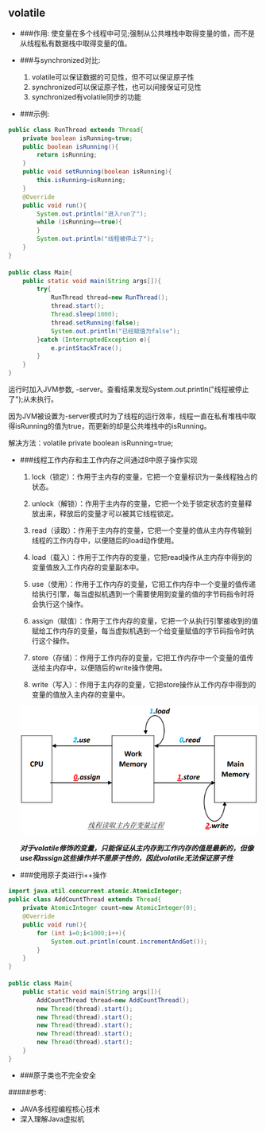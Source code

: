 ## volatile

- ###作用: 
  使变量在多个线程中可见;强制从公共堆栈中取得变量的值，而不是从线程私有数据栈中取得变量的值。

- ###与synchronized对比:
  1. volatile可以保证数据的可见性，但不可以保证原子性
  2. synchronized可以保证原子性，也可以间接保证可见性
  3. synchronized有volatile同步的功能

- ###示例:
```java
public class RunThread extends Thread{
    private boolean isRunning=true;
    public boolean isRunning(){
        return isRunning;
    }
    public void setRunning(boolean isRunning){
        this.isRunning=isRunning;
    }
    @Override
    public void run(){
        System.out.println("进入run了");
        while (isRunning==true){
        }
        System.out.println("线程被停止了");
    }
}

public class Main{
    public static void main(String args[]){
        try{
            RunThread thread=new RunThread();
            thread.start();
            Thread.sleep(1000);
            thread.setRunning(false);
            System.out.println("已经赋值为false");
        }catch (InterruptedException e){
            e.printStackTrace();
        }
    }
}
```
运行时加入JVM参数, -server。查看结果发现System.out.println("线程被停止了");从未执行。

因为JVM被设置为-server模式时为了线程的运行效率，线程一直在私有堆栈中取得isRunning的值为true，而更新的却是公共堆栈中的isRunning。

解决方法：volatile private boolean isRunning=true;

- ###线程工作内存和主工作内存之间通过8中原子操作实现

    1. lock（锁定）：作用于主内存的变量，它把一个变量标识为一条线程独占的状态。
    
    2. unlock（解锁）：作用于主内存的变量，它把一个处于锁定状态的变量释放出来，释放后的变量才可以被其它线程锁定。
    
    3. read（读取）：作用于主内存的变量，它把一个变量的值从主内存传输到线程的工作内存中，以便随后的load动作使用。
    
    4. load（载入）：作用于工作内存的变量，它把read操作从主内存中得到的变量值放入工作内存的变量副本中。
    
    5. use（使用）：作用于工作内存的变量，它把工作内存中一个变量的值传递给执行引擎，每当虚拟机遇到一个需要使用到变量的值的字节码指令时将会执行这个操作。
    
    6. assign（赋值）：作用于工作内存的变量，它把一个从执行引擎接收到的值赋给工作内存的变量，每当虚拟机遇到一个给变量赋值的字节码指令时执行这个操作。
    
    7. store（存储）：作用于工作内存的变量，它把工作内存中一个变量的值传送给主内存中，以便随后的write操作使用。
    
    8. write（写入）：作用于主内存的变量，它把store操作从工作内存中得到的变量的值放入主内存的变量中。

    ![volatile_02](../../pics/volatile_01.png)

    ***对于volatile修饰的变量，只能保证从主内存到工作内存的值是最新的，但像use和assign这些操作并不是原子性的，因此volatile无法保证原子性***

- ###使用原子类进行i++操作
```java
import java.util.concurrent.atomic.AtomicInteger; 
public class AddCountThread extends Thread{
    private AtomicInteger count=new AtomicInteger(0);
    @Override
    public void run(){
        for (int i=0;i<1000;i++){
            System.out.println(count.incrementAndGet());
        }
    }
}

public class Main{
    public static void main(String args[]){
        AddCountThread thread=new AddCountThread();
        new Thread(thread).start();
        new Thread(thread).start();
        new Thread(thread).start();
        new Thread(thread).start();
        new Thread(thread).start();
    }
}
```

- ###原子类也不完全安全 

#####参考:
- JAVA多线程编程核心技术
- 深入理解Java虚拟机